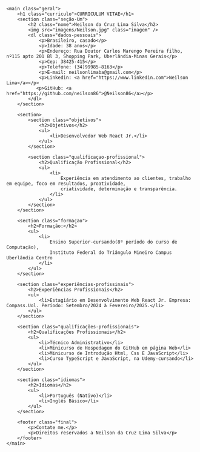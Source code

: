 <!DOCTYPE html>
<html lang="pt-br">
<head>
    <meta charset="UTF-8">
    <meta name="viewport" content="width=device-width, initial-scale=1.0">
    <title>Currículo</title>
    <link rel="stylesheet" href="styles.css">
</head>
<body>
    
    <main class="geral">
        <h1 class="curriculo">CURRICULUM VITAE</h1>
        <section class="seção-Um">
            <h2 class="nome">Neilson da Cruz Lima Silva</h2>
            <img src="imagens/Neilson.jpg" class="imagem" />
            <dl class="dados-pessoais"> 
                <p>Brasileiro, casado</p>
                <p>Idade: 38 anos</p>
                <p>Endereço: Rua Doutor Carlos Marengo Pereira filho, nº115 apto 201 Bl 3, Shopping Park, Uberlândia-Minas Gerais</p>
                <p>Cep: 38425-415</p>
                <p>Telefone: (34)99985-8163</p> 
                <p>E-mail: neilsonlimaba@gmail.com</p>
                <p>Linkedin: <a href="https://www.linkedin.com">Neilson Lima</a></p>
               <p>GitHub: <a href="https://github.com/neilson86">@Neilson86</a></p>
            </dl>
        </section>

        <section>
            <section class="objetivos">
                <h2>Objetivos</h2>
                <ul>
                    <li>Desenvolvedor Web React Jr.</li>
                </ul>
            </section>
        
            <section class="qualificaçao-profissional">
                <h2>Qualificação Profissional</h2>
                <ul>
                    <li>
                        Experiência em atendimento ao clientes, trabalho em equipe, foco em resultados, proatividade,
                        criatividade, determinação e transparência.
                    </li>
                </ul>
            </section>
        </section>
        
        <section class="formaçao">
            <h2>Formação:</h2>
            <ul>
                <li>
                    Ensino Superior-cursando(8º período do curso de Computação),
                    Instituto Federal do Triângulo Mineiro Campus Uberlândia Centro
                </li>
            </ul>
        </section>

        <section class="experiências-profissinais">
            <h2>Experiências Profissionais</h2>
            <ul>
                <li>Estagiário em Desenvolvimento Web React Jr. Empresa: Compass.Uol. Período: Setembro/2024 à Fevereiro/2025.</li>
            </ul>
        </section>    

        <section class="qualificações-profissionais">
            <h2>Qualificações Profissionais</h2>
            <ul>
                <li>Técnico Administrativo</li>
                <li>Minicurso de Hospedagem do GitHub em página Web</li>
                <li>Minicurso de Introdução Html, Css E JavaScript</li>
                <li>Curso TypeScript e JavaScript, na Udemy-cursando</li>
            </ul>
        </section>

        <section class="idiomas">
            <h2>Idiomas</h2>
            <ul>
                <li>Português (Nativo)</li>
                <li>Inglês Básico</li>
            </ul>
        </section>

        <footer class="final">
            <p>Contate me.</p>
            <p>Direitos reservados a Neilson da Cruz Lima Silva</p>
        </footer>
    </main>  
</body>
</html>
